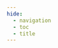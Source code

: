 ```yaml
---
hide:
  - navigation
  - toc
  - title
---
```

<!--# ER Extraction API-->
<style>
  .md-typeset h1,
  .md-content__button {
    display: none;
  }
</style>

<div id="swagger-ui"></div>
<script src="https://cdn.jsdelivr.net/npm/swagger-ui-dist@5/swagger-ui-bundle.js"></script>
<script>
    const ui = SwaggerUIBundle({
        url: '../assets/openapi3_1_merged.yaml',
        dom_id: "#swagger-ui",
        layout: "BaseLayout",
        deepLinking: true,
        showExtensions: true,
        showCommonExtensions: true,
        presets: [
            SwaggerUIBundle.presets.apis,
            SwaggerUIBundle.SwaggerUIStandalonePreset
        ],
    });
</script>